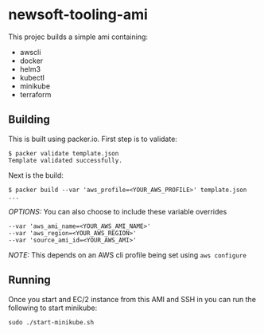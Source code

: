 # newsoft-tooling-ami

This projec builds a simple ami containing:

* awscli
* docker
* helm3
* kubectl
* minikube
* terraform

## Building

This is built using packer.io. First step is to validate:

```
$ packer validate template.json
Template validated successfully.
```
Next is the build:
```
$ packer build --var 'aws_profile=<YOUR_AWS_PROFILE>' template.json
...
```
*OPTIONS:* You can also choose to include these variable overrides
```
--var 'aws_ami_name=<YOUR_AWS_AMI_NAME>'
--var 'aws_region=<YOUR_AWS_REGION>'
--var 'source_ami_id=<YOUR_AWS_AMI>'
```

*NOTE:* This depends on an AWS cli profile being set using `aws configure`

## Running

Once you start and EC/2 instance from this AMI and SSH in you can run the following to start minikube:
```
sudo ./start-minikube.sh
```